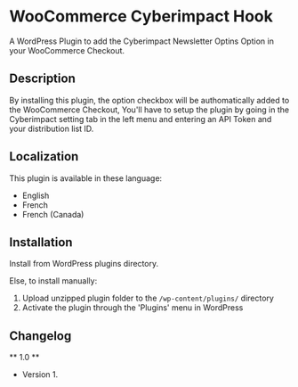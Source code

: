 # WooCommerce Cyberimpact Hook
A WordPress Plugin to add the Cyberimpact Newsletter Optins Option in your WooCommerce Checkout.

## Description
By installing this plugin, the option checkbox will be authomatically added to the WooCommerce Checkout, You'll have to setup the plugin by going in the Cyberimpact setting tab in the left menu and entering an API Token and your distribution list ID.

## Localization
This plugin is available in these language:
* English
* French
* French (Canada)

## Installation
Install from WordPress plugins directory.

Else, to install manually:

1. Upload unzipped plugin folder to the `/wp-content/plugins/` directory
1. Activate the plugin through the 'Plugins' menu in WordPress


## Changelog

** 1.0 **
* Version 1.
